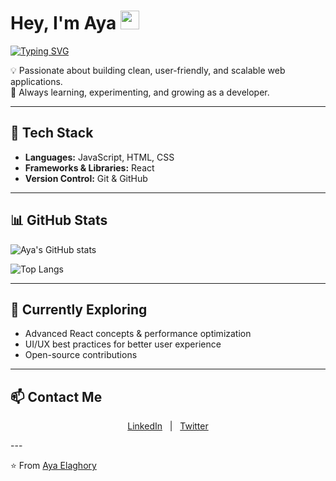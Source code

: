 #  Hey, I'm Aya <img src="https://raw.githubusercontent.com/MartinHeinz/MartinHeinz/master/wave.gif" width="30px">

[![Typing SVG](https://readme-typing-svg.demolab.com?font=Fira+Code&size=24&pause=1000&color=F75C7E&center=true&vCenter=true&width=500&lines=Web+Developer+%7C+React+%7C+JavaScript;Love+to+Build+Cool+Stuff;Always+Learning+🚀)](https://git.io/typing-svg)


💡 Passionate about building clean, user-friendly, and scalable web applications.  
🚀 Always learning, experimenting, and growing as a developer.  

---

## 🔧 Tech Stack  
- **Languages:** JavaScript, HTML, CSS  
- **Frameworks & Libraries:** React  
- **Version Control:** Git & GitHub  

---

## 📊 GitHub Stats  
![Aya's GitHub stats](https://github-readme-stats.vercel.app/api?username=YourGitHubUsername&show_icons=true&theme=radical)  

![Top Langs](https://github-readme-stats.vercel.app/api/top-langs/?username=YourGitHubUsername&layout=compact&theme=radical)  

---

## 🌱 Currently Exploring  
- Advanced React concepts & performance optimization  
- UI/UX best practices for better user experience  
- Open-source contributions  

---

## 📫 Contact Me  

<p align="center">
  <a href="https://www.linkedin.com/in/Aya Elaghory/" target="_blank">LinkedIn</a> &nbsp;&nbsp;|&nbsp;&nbsp; 
  <a href="https://twitter.com/aya-elaghory" target="_blank">Twitter</a>
</p>
---

⭐️ From [Aya Elaghory](https://github.com/aya-elaghory)


